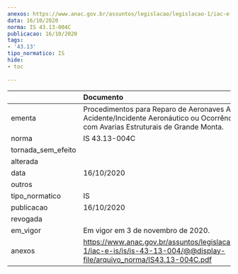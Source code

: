 ```yaml
---
anexos: https://www.anac.gov.br/assuntos/legislacao/legislacao-1/iac-e-is/is/is-43-13-004/@@display-file/arquivo_norma/IS43.13-004C.pdf
data: 16/10/2020
norma: IS 43.13-004C
publicacao: 16/10/2020
tags:
- '43.13'
tipo_normatico: IS
hide: 
- toc 
 
---
```


|                    | Documento                                                                                                                                         |
|:-------------------|:--------------------------------------------------------------------------------------------------------------------------------------------------|
| ementa             | Procedimentos para Reparo de Aeronaves Avariadas em Acidente/Incidente Aeronáutico ou Ocorrência de Solo com Avarias Estruturais de Grande Monta. |
| norma              | IS 43.13-004C                                                                                                                                     |
| tornada_sem_efeito |                                                                                                                                                   |
| alterada           |                                                                                                                                                   |
| data               | 16/10/2020                                                                                                                                        |
| outros             |                                                                                                                                                   |
| tipo_normatico     | IS                                                                                                                                                |
| publicacao         | 16/10/2020                                                                                                                                        |
| revogada           |                                                                                                                                                   |
| em_vigor           | Em vigor em 3 de novembro de 2020.                                                                                                                |
| anexos             | https://www.anac.gov.br/assuntos/legislacao/legislacao-1/iac-e-is/is/is-43-13-004/@@display-file/arquivo_norma/IS43.13-004C.pdf                   |